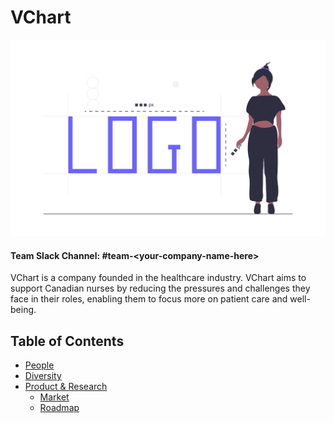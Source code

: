 # VChart

![Team Logo](./logo.png)

#### Team Slack Channel: #team\-\<your\-company\-name\-here\>

VChart is a company founded in the healthcare industry. VChart aims to support Canadian nurses by reducing the pressures and challenges they face in their roles, enabling them to focus more on patient care and well-being.

Table of Contents
---

- [People](./team/)
- [Diversity](./team/diversity.md)
- [Product & Research](./product_research/)
    - [Market](./product_research/market.md)
    - [Roadmap](./product_research/roadmap.md)
